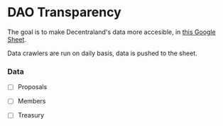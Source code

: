 # DAO Transparency

The goal is to make Decentraland's data more accesible, in [this Google Sheet](https://docs.google.com/spreadsheets/d/1FoV7TdMTVnqVOZoV4bvVdHWkeu4sMH5JEhp8L0Shjlo/edit#gid=0).

Data crawlers are run on daily basis, data is pushed to the sheet.

### Data
- [ ] Proposals
- [ ] Members
- [ ] Treasury



